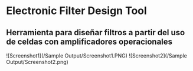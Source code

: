 # Electronic Filter Design Tool
## Herramienta para diseñar filtros a partir del uso de celdas con amplificadores operacionales

![Screenshot1](/Sample Output/Screenshot1.PNG)
![Screenshot2](/Sample Output/Screenshot2.png)
